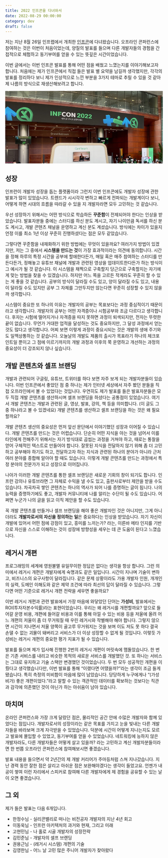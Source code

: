 ```yaml
---
title: 2022 인프콘을 다녀와서
date: 2022-08-29 00:00:00
category: dev
draft: false
---
```


저는 지난 8월 26일 인프랩에서 개최한 [인프콘](https://infcon.day)에 다녀왔습니다. 오프라인 콘퍼런스에 참여하는 것은 이번이 처음이었는데, 양질의 발표를 들으며 다른 개발자들의 경험을 간접적으로 체험하고 동기부여를 얻을 수 있는 뜻깊은 시간이었습니다.

이번 글에서는 이번 인프콘 발표를 통해 어떤 점을 배웠고 느꼈는지를 이야기해보고자 합니다. 처음에는 제가 인프콘에서 직접 들은 발표 별 요약을 남길까 생각했지만, 각각의 발표를 정리하다 보니 제가 인상적으로 느낀 부분을 3가지 테마로 추릴 수 있을 것 같아 제 나름의 방식으로 재생산해보려고 합니다.

![](./images/infcon-2022-1.jpeg)

## 성장

인프런이 개발자 성장을 돕는 플랫폼이라 그런지 이번 인프콘에도 개발자 성장에 관한 발표가 많이 있었습니다. 트렌드가 시시각각 변하고 빠르게 전파되는 개발계이다 보니, 어떻게 하면 시대의 흐름을 따라갈 수 있을 지 개발자라면 모두 고민하는 것 같습니다.

우선 성장하기 위해서는 어떤 방식으로 학습하든 **꾸준함**이 전제되어야 한다는 인상을 받았습니다. 발표자분들 중에는 스터디를 하신 분도 계시고, 자기 나이만큼 독서를 하신 분도 계시고, 개발 콘텐츠 채널을 운영하고 계신 분도 계셨습니다. 방식에는 차이가 있을지언정 이를 최소 1년 이상 꾸준히 진행하셨다는 점은 모두 같았습니다.

그렇다면 꾸준함을 내재화하기 위한 방법에는 무엇이 있을까요? 여러가지 방법이 있겠지만, 저는 그 중에서 **시스템을 만드는 것**이 가장 효과적이라는 의견에 동의합니다. 시간을 정해 하루의 특정 시간을 공부에 할애한다든가, 매일 혹은 매주 참여하는 스터디를 만든다든가, 정해놓고 유튜브 채널에 개발과 관련된 영상을 업데이트한다든가 하는 방식이 그 예시가 될 것 같습니다. 이 시스템을 채찍으로 구축할지 당근으로 구축할지는 자기에게 맞는 방법을 찾을 수 있겠습니다. 하지만 어느 쪽을 고르든 작게라도 꾸준히 할 수 있는 게 좋을 것 같습니다. 공부의 방식이 달라질 수도 있고, 양이 달라질 수도 있고, 내용이 달라질 수도 있지만 공부 그 자체를 그만두지만 않는다면 꾸준히 성장할 수 있지 않을까 생각합니다.

시스템이 중요한 또 하나의 이유는 개발자의 공부는 목표보다는 과정 중심적이기 때문이라고 생각합니다. 개발자의 공부는 어떤 자격증이나 시험공부와 조금 다르다고 생각합니다. 후자는 시험에 떨어지거나 자격증을 따지 못하면 과정이 퇴색되지만, 전자는 뚜렷한 끝이 없습니다. 무언가 거대한 업적을 달성하는 것도 중요하지만, 그 달성 과정에서 얻는 것도 많다고 생각합니다. 어찌 보면 이렇게 과정이 중요시되는 것은 개발의 생애 주기와도 일맥상통하는 것 같습니다. 오늘날의 개발도 제품의 출시가 목표라기 하나의 체크포인트일 뿐이고 그 점에 이르기까지의 개발 과정과 이후의 쭉 운영하고 개선하는 과정의 중요성이 더 강조되지 않나 싶습니다.

## 개발 콘텐츠와 셀프 브랜딩

개발과 관련되어 구글링, 유튜브, 트위터를 하다 보면 자주 보게 되는 개발자분들이 있습니다. 이번 인프콘에서 좋았던 점 중 하나는 제가 인터넷 세상에서 자주 봤던 분들을 직접 오프라인에서 볼 수 있었다는 것입니다. 우연히도 제가 발표를 들은 발표자분들은 모두 직접 개발 콘텐츠를 생산하시며 셀프 브랜딩을 하셨다는 공통점이 있었습니다. 여기서 개발 콘텐츠는 개발과 관련된 글, 영상, 발표, 강의, 책 등을 의미합니다. (이 글도 그중 하나라고 볼 수 있겠네요) 개발 콘텐츠를 생산하고 셀프 브랜딩을 하는 것은 왜 필요할까요?

개발 콘텐츠 생산의 중요성은 먼저 앞선 문단에서 이야기했던 성장과 이어질 수 있습니다. 개발 콘텐츠를 만드는 것은 어렵습니다. 단순히 어떤 지식을 아는 것을 넘어서 이를 타인에게 전해주기 위해서는 자기 방식대로 곱씹는 과정을 거쳐야 하고, 때로는 통찰을 얻어 구체적인 텍스트로 만들어야 합니다. 잘못된 지식을 전달하지 않기 위해 좀 더 고민하고 공부해야 하기도 하고, 전달하고자 하는 지식과 관련된 하나의 분야가 아니라 근처 여러 분야를 종합해 알아야 할 때도 있습니다. 이렇게 개발 콘텐츠를 만드는 과정에서 특정 분야의 전문가가 되고 성장으로 이어집니다.

나아가 이러한 개발 콘텐츠를 통한 셀프 브랜딩은 새로운 기회의 창이 되기도 합니다. 인프런 강의나 유튜브라면 그 자체로 수익을 낼 수도 있고, 출판사로부터 제안을 받을 수도 있습니다. 차곡차곡 쌓인 콘텐츠는 하나의 역사가 되어 나를 증명하는 글이 됩니다. 나의 능력을 증명하기에도 좋고, 개발자 커뮤니티에 나를 알리는 수단이 될 수도 있습니다. 어쩌면 누군가 나의 글을 읽고 이직 제안을 할 수도 있습니다.

꼭 개발 콘텐츠를 만들거나 셀프 브랜딩을 해야 좋은 개발자인 것은 아니지만, 그게 아니더라도 **개발자로서의 자신을 정의하는 일**은 중요하다는 인상을 받았습니다. 자기 자신이 개발에 있어서 어떤 점에 강점이 있고, 흥미를 느끼는가? 라는, 이른바 메타 인지를 기반으로 자신을 스스로 이해하는 것이 성장에 방향성을 세우는 데 큰 도움이 된다고 느꼈습니다.

## 레거시 개편

프로그래밍의 세계에 영원불멸 유일무이한 정답은 없다는 생각을 항상 합니다. 그런 의미에서 레거시 개편은 개발자에게 숙명과도 같은 일입니다. 시간이 지나며 기술이 변하고, 비즈니스의 요구사항이 달라집니다. 같은 문제 상황이라도 가용 개발자 인원, 개개인의 실력, 도메인 이해도와 같은 제약 조건에 따라 최선의 답이 달라질 수 있습니다. 그렇다면 어떤 기준으로 레거시 개편 전략을 세우면 좋을까요?

이번 레거시 개편과 관련 발표에서 가장 마음에 와닿았던 단어는 **가성비**, 발표에서는 ROI(투자자본수익률)라는 표현이었습니다. 우리는 왜 레거시를 개편할까요? 앞으로 들어갈 운영 비용, 개편에 들어갈 비용과 이를 통해 아낄 수 있는 비용 등을 저울에 올려 어느 개편의 저울이 좀 더 무거워질 때 우린 레거시와 작별해야 해야 합니다. 그렇지 않으면 시간이 지나면서 저울 양쪽이 골고루 무거워지는 것을 보며 이도 저도 못 하다 결국 손댈 수 없는 괴물이 돼버리고 서비스가 더 이상 성장할 수 없게 될 것입니다. 이렇듯 가성비는 레거시 개편의 중요한 평가 지표가 될 수 있습니다.

발표를 들으며 제가 입사해 진행한 2번의 레거시 개편이 머릿속에 맴돌았습니다. 한 번은 기존 서비스를 내리고 비슷한 목적의 새로운 서비스를 개발했던 것. 또 하나는 서비스는 그대로 유지하고 기술 스택만 변경했던 것이었습니다. 두 번 모두 성공적인 개편을 이뤘다고 생각했습니다만, 이번 발표를 통해 “이랬다면 어땠을까?”라는 생각이 조금 들게 됐습니다. 특히 측정의 미비함이 마음에 많이 남았습니다. 당당하게 누구에게나 “(가성비가) 좋은 개편이었다.”라고 말할 수 있는 객관적인 데이터를 확보하는 것보다는 직관과 감각에 의존했던 것이 아닌가 하는 아쉬움이 남아 있습니다.

## 마치며

온라인 콘퍼런스와 가장 크게 달랐던 점은, 물리적인 공간 안에 수많은 개발자와 함께 있었다는 점입니다. 개발자로서의 성장이라는 같은 목표를 가지고 눈을 빛내는 다른 개발자들을 바라보며 크게 자극받을 수 있었습니다. 덕분에 시간이 어떻게 지나는지도 모르고 발표에 몰입할 수 있었고, 동기부여를 얻을 수 있었습니다. 네트워킹에 능하지 않은 개발자라도, 다른 개발자들은 어떻게 살고 있을까? 라는 고민하고 계신 개발자분들이라면 한 번쯤 오프라인 콘퍼런스에 참여해보시면 좋겠습니다.

발표 내용을 들으면서 약 2년간의 제 개발 커리어가 주마등처럼 스쳐 지나갔습니다. 지난 경력 동안 잘한 점은 살리고 아쉬운 점은 보완해야겠다는 생각이 들었고요. 언젠가 내공이 쌓여 이런 자리에서 스피커로 참여해 다른 개발자에게 제 경험을 공유할 수 있는 날이 오면 좋겠습니다.

## 그 외

제가 들은 발표는 다음 6개입니다.

- 한정수님 - 실리콘밸리로 떠나는 비전공자 개발자의 지난 4년 회고
- 이동욱님 - 인프런 아키텍처의 과거와 현재, 그리고 미래
- 고현민님 - 나 홀로 시골 개발자의 성장전략
- 김민준님 - 개발자의 셀프 브랜딩
- 권용근님 - (레거시 시스템) 개편의 기술
- 김영한님 - 어느 날 고민 많은 주니어 개발자가 찾아왔다
